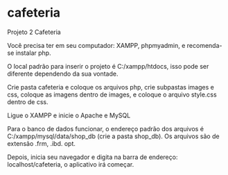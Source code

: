 # cafeteria
Projeto 2 Cafeteria


Você precisa ter em seu computador:   XAMPP, phpmyadmin, e recomenda-se instalar php.

O local padrão para inserir o projeto é C:/xampp/htdocs, isso pode ser diferente dependendo da sua vontade.

Crie pasta cafeteria e coloque os arquivos php, crie subpastas images e css, coloque as imagens dentro de images, e coloque o arquivo style.css dentro de css.

Ligue o XAMPP e inicie o Apache e MySQL

Para o banco de dados funcionar, o endereço padrão dos arquivos é C:/xampp/mysql/data/shop_db   (crie a pasta shop_db). Os arquivos são de extensão .frm, .ibd. opt.

Depois, inicia seu navegador e digita na barra de endereço: localhost/cafeteria, o aplicativo irá começar.
